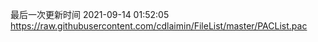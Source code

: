 最后一次更新时间 2021-09-14 01:52:05
https://raw.githubusercontent.com/cdlaimin/FileList/master/PACList.pac

